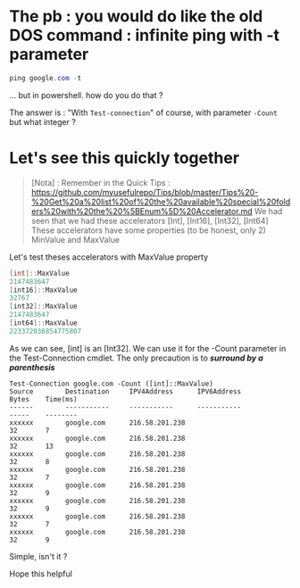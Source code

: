 ﻿# The pb : you would do like the old DOS command : infinite ping with -t parameter
````powershell
ping google.com -t
````
... but in powershell. how do you do that ?

The answer is : "With `Test-connection`" of course, with parameter `-Count` but what integer ?

# Let's see this quickly together
>[Nota] : Remember in the Quick Tips : https://github.com/myusefulrepo/Tips/blob/master/Tips%20-%20Get%20a%20list%20of%20the%20available%20special%20folders%20with%20the%20%5BEnum%5D%20Accelerator.md
> We had seen that we had these accelerators [Int], [Int16], [Int32], [Int64]
> These accelerators have some properties (to be honest, only 2) MinValue and MaxValue

Let's test theses accelerators with MaxValue property
````powershell
[int]::MaxValue
2147483647
[int16]::MaxValue
32767
[int32]::MaxValue
2147483647
[int64]::MaxValue
223372036854775807
````
As we can see, [int] is an [Int32]. We can use it for the -Count parameter in the Test-Connection cmdlet.
The only precaution is to ***surround by a parenthesis***
````
Test-Connection google.com -Count ([int]::MaxValue)
Source        Destination     IPV4Address      IPV6Address                              Bytes    Time(ms)
------        -----------     -----------      -----------                              -----    --------
xxxxxx        google.com      216.58.201.238                                            32       7
xxxxxx        google.com      216.58.201.238                                            32       13
xxxxxx        google.com      216.58.201.238                                            32       8
xxxxxx        google.com      216.58.201.238                                            32       7
xxxxxx        google.com      216.58.201.238                                            32       9
xxxxxx        google.com      216.58.201.238                                            32       9
xxxxxx        google.com      216.58.201.238                                            32       7
xxxxxx        google.com      216.58.201.238                                            32       9
`````

Simple, isn't it ?

Hope this helpful